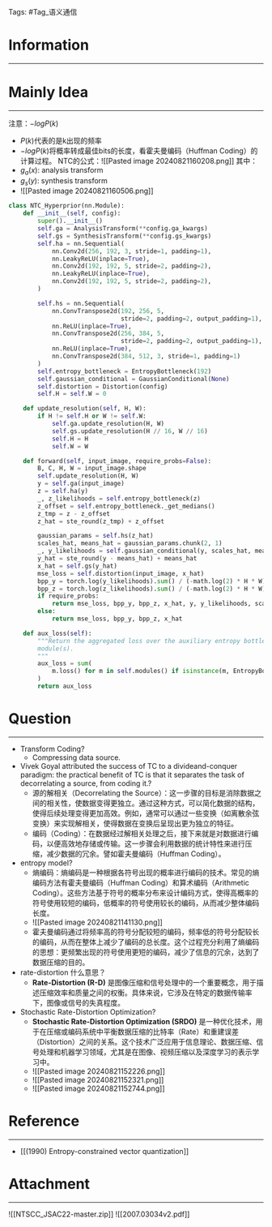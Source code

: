 Tags: #Tag_语义通信 
# Information
---


# Mainly Idea
---
注意：$-logP(k)$ 
- $P(k)$代表的是k出现的频率
- $-logP(k)$将概率转成最佳bits的长度，看霍夫曼编码（Huffman Coding）的计算过程。
NTC的公式：![[Pasted image 20240821160208.png]]
其中：
- $g_a(x)$: analysis transform
- $g_s(y)$: synthesis transform
- ![[Pasted image 20240821160506.png]]

```python
class NTC_Hyperprior(nn.Module):
    def __init__(self, config):
        super().__init__()
        self.ga = AnalysisTransform(**config.ga_kwargs)
        self.gs = SynthesisTransform(**config.gs_kwargs)
        self.ha = nn.Sequential(
            nn.Conv2d(256, 192, 3, stride=1, padding=1),
            nn.LeakyReLU(inplace=True),
            nn.Conv2d(192, 192, 5, stride=2, padding=2),
            nn.LeakyReLU(inplace=True),
            nn.Conv2d(192, 192, 5, stride=2, padding=2),
        )

        self.hs = nn.Sequential(
            nn.ConvTranspose2d(192, 256, 5,
                               stride=2, padding=2, output_padding=1),
            nn.ReLU(inplace=True),
            nn.ConvTranspose2d(256, 384, 5,
                               stride=2, padding=2, output_padding=1),
            nn.ReLU(inplace=True),
            nn.ConvTranspose2d(384, 512, 3, stride=1, padding=1)
        )
        self.entropy_bottleneck = EntropyBottleneck(192)
        self.gaussian_conditional = GaussianConditional(None)
        self.distortion = Distortion(config)
        self.H = self.W = 0

    def update_resolution(self, H, W):
        if H != self.H or W != self.W:
            self.ga.update_resolution(H, W)
            self.gs.update_resolution(H // 16, W // 16)
            self.H = H
            self.W = W

    def forward(self, input_image, require_probs=False):
        B, C, H, W = input_image.shape
        self.update_resolution(H, W)
        y = self.ga(input_image)
        z = self.ha(y)
        _, z_likelihoods = self.entropy_bottleneck(z)
        z_offset = self.entropy_bottleneck._get_medians()
        z_tmp = z - z_offset
        z_hat = ste_round(z_tmp) + z_offset

        gaussian_params = self.hs(z_hat)
        scales_hat, means_hat = gaussian_params.chunk(2, 1)
        _, y_likelihoods = self.gaussian_conditional(y, scales_hat, means=means_hat)
        y_hat = ste_round(y - means_hat) + means_hat
        x_hat = self.gs(y_hat)
        mse_loss = self.distortion(input_image, x_hat)
        bpp_y = torch.log(y_likelihoods).sum() / (-math.log(2) * H * W) / B
        bpp_z = torch.log(z_likelihoods).sum() / (-math.log(2) * H * W) / B
        if require_probs:
            return mse_loss, bpp_y, bpp_z, x_hat, y, y_likelihoods, scales_hat, means_hat
        else:
            return mse_loss, bpp_y, bpp_z, x_hat

    def aux_loss(self):
        """Return the aggregated loss over the auxiliary entropy bottleneck
        module(s).
        """
        aux_loss = sum(
            m.loss() for m in self.modules() if isinstance(m, EntropyBottleneck)
        )
        return aux_loss
```

# Question
---
- Transform Coding?
	- Compressing data source.
- Vivek Goyal attributed the success of TC to a divideand-conquer paradigm: the practical benefit of TC is that it separates the task of decorrelating a source, from coding it.?
	- 源的解相关（Decorrelating the Source）：这一步骤的目标是消除数据之间的相关性，使数据变得更独立。通过这种方式，可以简化数据的结构，使得后续处理变得更加高效。例如，通常可以通过一些变换（如离散余弦变换）来实现解相关，使得数据在变换后呈现出更为独立的特征。
	- 编码（Coding）：在数据经过解相关处理之后，接下来就是对数据进行编码，以便高效地存储或传输。这一步骤会利用数据的统计特性来进行压缩，减少数据的冗余。譬如霍夫曼编码（Huffman Coding）。
- entropy model?
	- 熵编码：熵编码是一种根据各符号出现的概率进行编码的技术。常见的熵编码方法有霍夫曼编码（Huffman Coding）和算术编码（Arithmetic Coding）。这些方法基于符号的概率分布来设计编码方式，使得高概率的符号使用较短的编码，低概率的符号使用较长的编码，从而减少整体编码长度。
	- ![[Pasted image 20240821141130.png]]
	- 霍夫曼编码通过将频率高的符号分配较短的编码，频率低的符号分配较长的编码，从而在整体上减少了编码的总长度。这个过程充分利用了熵编码的思想：更频繁出现的符号使用更短的编码，减少了信息的冗余，达到了数据压缩的目的。
- rate-distortion 什么意思？
	- **Rate-Distortion (R-D)** 是图像压缩和信号处理中的一个重要概念，用于描述压缩效率和质量之间的权衡。具体来说，它涉及在特定的数据传输率下，图像或信号的失真程度。
- Stochastic Rate-Distortion Optimization?
	- **Stochastic Rate-Distortion Optimization (SRDO)** 是一种优化技术，用于在压缩或编码系统中平衡数据压缩的比特率（Rate）和重建误差（Distortion）之间的关系。这个技术广泛应用于信息理论、数据压缩、信号处理和机器学习领域，尤其是在图像、视频压缩以及深度学习的表示学习中。
	- ![[Pasted image 20240821152226.png]]
	- ![[Pasted image 20240821152321.png]]
	- ![[Pasted image 20240821152744.png]]

# Reference
---
- [[(1990) Entropy-constrained vector quantization]]

# Attachment
---
![[NTSCC_JSAC22-master.zip]]
![[2007.03034v2.pdf]]